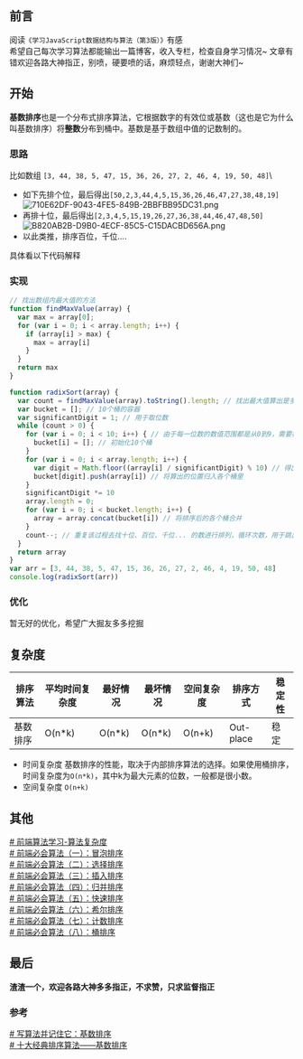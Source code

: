 ## 前言
阅读`《学习JavaScript数据结构与算法（第3版）》`有感\
希望自己每次学习算法都能输出一篇博客，收入专栏，检查自身学习情况~ 文章有错欢迎各路大神指正，别喷，硬要喷的话，麻烦轻点，谢谢大神们~
## 开始
**基数排序**也是一个分布式排序算法，它根据数字的有效位或基数（这也是它为什么叫基数排序）将**整数**分布到桶中。基数是基于数组中值的记数制的。

### 思路
比如数组 `[3, 44, 38, 5, 47, 15, 36, 26, 27, 2, 46, 4, 19, 50, 48]`\
- 如下先排个位，最后得出`[50,2,3,44,4,5,15,36,26,46,47,27,38,48,19]`
![710E62DF-9043-4FE5-849B-2BBFBB95DC31.png](https://p9-juejin.byteimg.com/tos-cn-i-k3u1fbpfcp/3c660b339ff7409ca885ee5f9b5d1a5e~tplv-k3u1fbpfcp-watermark.image?)
- 再排十位，最后得出`[2,3,4,5,15,19,26,27,36,38,44,46,47,48,50]`
![B820AB2B-D9B0-4ECF-85C5-C15DACBD656A.png](https://p3-juejin.byteimg.com/tos-cn-i-k3u1fbpfcp/b129f6e6ff234d4f8e8be00937130b5b~tplv-k3u1fbpfcp-watermark.image?)
- 以此类推，排序百位，千位....

具体看以下代码解释
### 实现
```javascript
// 找出数组内最大值的方法
function findMaxValue(array) {
  var max = array[0];
  for (var i = 0; i < array.length; i++) {
    if (array[i] > max) {
      max = array[i]
    }
  }
  return max
}

function radixSort(array) {
  var count = findMaxValue(array).toString().length; // 找出最大值算出是多少位的，则循环多少次
  var bucket = []; // 10个桶的容器
  var significantDigit = 1; // 用于取位数
  while (count > 0) {
    for (var i = 0; i < 10; i++) { // 由于每一位数的数值范围都是从0到9，需要构建10个桶
      bucket[i] = []; // 初始化10个桶
    }
    for (var i = 0; i < array.length; i++) {
      var digit = Math.floor((array[i] / significantDigit) % 10) // 得出位数的值对应的桶的索引
      bucket[digit].push(array[i]) // 将算出的位置归入各个桶里
    }
    significantDigit *= 10
    array.length = 0;
    for (var i = 0; i < bucket.length; i++) {
      array = array.concat(bucket[i]) // 将排序后的各个桶合并
    }
    count--; // 重复该过程去找十位、百位、千位... 的数进行排列，循环次数，用于跳出循环
  }
  return array
}
var arr = [3, 44, 38, 5, 47, 15, 36, 26, 27, 2, 46, 4, 19, 50, 48]
console.log(radixSort(arr))
```
### 优化
暂无好的优化，希望广大掘友多多挖掘
## 复杂度
| 排序算法 | 平均时间复杂度 | 最好情况 | 最坏情况 | 空间复杂度 | 排序方式 | 稳定性
| --- | --- | --- | --- | --- | --- | --- |
| 基数排序 | O(n*k) | O(n*k) | O(n*k) | O(n+k) | Out-place | 稳定 |

- 时间复杂度
基数排序的性能，取决于内部排序算法的选择。如果使用桶排序，时间复杂度为`O(n*k)`，其中k为最大元素的位数，一般都是很小数。
- 空间复杂度
`O(n+k)`

## 其他
[# 前端算法学习-算法复杂度](https://juejin.cn/post/7034077582584709150)\
[# 前端必会算法（一）：冒泡排序](https://juejin.cn/post/7034765646390886437)\
[# 前端必会算法（二）：选择排序](https://juejin.cn/post/7034819462687621133)\
[# 前端必会算法（三）：插入排序](https://juejin.cn/post/7036181901022855175)\
[# 前端必会算法（四）：归并排序](https://juejin.cn/post/7036277115905540103)\
[# 前端必会算法（五）：快速排序](https://juejin.cn/post/7037137749387771940)\
[# 前端必会算法（六）：希尔排序](https://juejin.cn/post/7037775453041459208)\
[# 前端必会算法（七）：计数排序](https://juejin.cn/post/7038521599342936071)\
[# 前端必会算法（八）：桶排序](https://juejin.cn/post/7038608760176115749)
## 最后
**渣渣一个，欢迎各路大神多多指正，不求赞，只求监督指正**
### 参考
[# 写算法并记住它：基数排序](https://juejin.cn/post/6844903950978662414)\
[# 十大经典排序算法——基数排序](https://juejin.cn/post/6913918524784115719)
